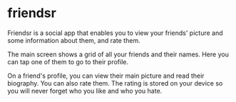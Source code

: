 # friendsr

Friendsr is a social app that enables you to view your friends' picture and some information about them, and rate them.

The main screen shows a grid of all your friends and their names. Here you can tap one of them to go to their profile.

On a friend's profile, you can view their main picture and read their biography. You can also rate them. The rating is stored on your device so you will never forget who you like and who you hate.
